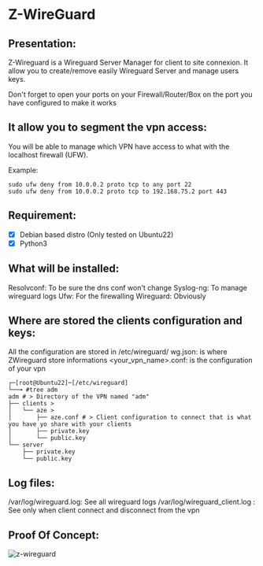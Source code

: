 # Z-WireGuard

## Presentation:

Z-Wireguard is a Wireguard Server Manager for client to site connexion.
It allow you to create/remove easily Wireguard Server and manage users keys.

Don't forget to open your ports on your Firewall/Router/Box on the port you have configured to make it works

## It allow you to segment the vpn access:

You will be able to manage which VPN have access to what with the localhost firewall (UFW).

Example:

```
sudo ufw deny from 10.0.0.2 proto tcp to any port 22
sudo ufw deny from 10.0.0.2 proto tcp to 192.168.75.2 port 443
```

## Requirement:

- [x] Debian based distro (Only tested on Ubuntu22)
- [x] Python3

## What will be installed:

Resolvconf: To be sure the dns conf won't change
Syslog-ng: To manage wireguard logs
Ufw: For the firewalling
Wireguard: Obviously

## Where are stored the clients configuration and keys:

 All the configuration are stored in /etc/wireguard/
wg.json: is where ZWireguard store informations
<your_vpn_name>.conf: is the configuration of your vpn

```
┌─[root@Ubuntu22]─[/etc/wireguard]
└──╼ #tree adm
adm # > Directory of the VPN named "adm"
├── clients > 
│   └── aze > 
│       ├── aze.conf # > Client configuration to connect that is what you have yo share with your clients
│       ├── private.key 
│       └── public.key
└── server
    ├── private.key
    └── public.key
```

## Log files:

/var/log/wireguard.log: See all wireguard logs
/var/log/wireguard_client.log : See only when client connect and disconnect from the vpn

## Proof Of Concept:

![z-wireguard](C:\Users\guillaume\Desktop\z-wireguard.gif)